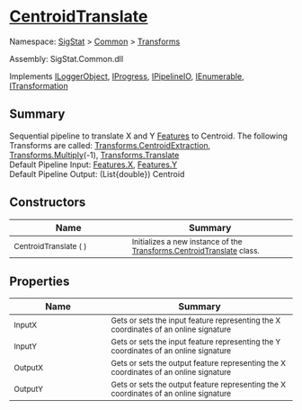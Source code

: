 # [CentroidTranslate](./CentroidTranslate.md)

Namespace: [SigStat]() > [Common](./../README.md) > [Transforms](./README.md)

Assembly: SigStat.Common.dll

Implements [ILoggerObject](./../ILoggerObject.md), [IProgress](./../Helpers/IProgress.md), [IPipelineIO](./../Pipeline/IPipelineIO.md), [IEnumerable](https://docs.microsoft.com/en-us/dotnet/api/System.Collections.IEnumerable), [ITransformation](./../ITransformation.md)

## Summary
Sequential pipeline to translate X and Y [Features](https://github.com/sigstat/sigstat/blob/develop/docs/md/SigStat/Common/Features.md) to Centroid.  The following Transforms are called: [Transforms.CentroidExtraction](https://github.com/sigstat/sigstat/blob/develop/docs/md/SigStat/Common/Transforms/CentroidExtraction.md), [Transforms.Multiply](https://github.com/sigstat/sigstat/blob/develop/docs/md/SigStat/Common/Transforms/Multiply.md)(-1), [Transforms.Translate](https://github.com/sigstat/sigstat/blob/develop/docs/md/SigStat/Common/Transforms/Translate.md)<br>Default Pipeline Input: [Features.X](https://github.com/sigstat/sigstat/blob/develop/docs/md/SigStat/Common/Features.md), [Features.Y](https://github.com/sigstat/sigstat/blob/develop/docs/md/SigStat/Common/Features.md)<br>Default Pipeline Output: (List{double}) Centroid

## Constructors

| Name | Summary | 
| --- | --- | 
| <sub>CentroidTranslate (  )</sub><img width=200/>| <sub>Initializes a new instance of the [Transforms.CentroidTranslate](https://github.com/sigstat/sigstat/blob/develop/docs/md/SigStat/Common/Transforms/CentroidTranslate.md) class.</sub>| <br>


## Properties

| Name | Summary | 
| --- | --- | 
| <sub>InputX</sub><img width=200/>| <sub>Gets or sets the input feature representing the X coordinates of an online signature</sub>| <br>
| <sub>InputY</sub><img width=200/>| <sub>Gets or sets the input feature representing the Y coordinates of an online signature</sub>| <br>
| <sub>OutputX</sub><img width=200/>| <sub>Gets or sets the output feature representing the X coordinates of an online signature</sub>| <br>
| <sub>OutputY</sub><img width=200/>| <sub>Gets or sets the output feature representing the X coordinates of an online signature</sub>| <br>


